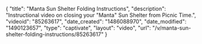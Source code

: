 {
    "title": "Manta Sun Shelter Folding Instructions",
    "description": "Instructional video on closing your \"Manta\" Sun Shelter from Picnic Time.",
    "videoid": "85263617",
    "date_created": "1486088970",
    "date_modified": "1490123657",
    "type": "captivate",
    "layout": "video",
    "url": "\/v\/manta-sun-shelter-folding-instructions\/85263617"
}